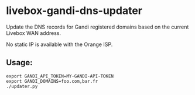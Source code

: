 # livebox-gandi-dns-updater

Update the DNS records for Gandi registered domains based on the current Livebox WAN address.

No static IP is available with the Orange ISP.

## Usage:

    export GANDI_API_TOKEN=MY-GANDI-API-TOKEN
    export GANDI_DOMAINS=foo.com,bar.fr
    ./updater.py
